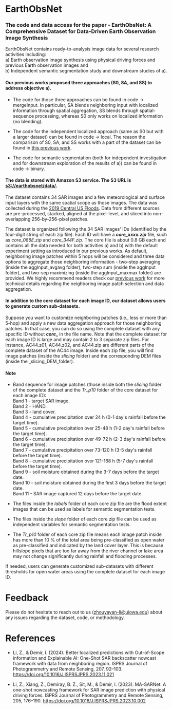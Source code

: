 # EarthObsNet

### The code and data access for the paper - EarthObsNet: A Comprehensive Dataset for Data-Driven Earth Observation Image Synthesis

EarthObsNet contains ready-to-analysis image data for several research activities including:<br/> 
a) Earth observation image synthesis using physical driving forces and previous Earth observation images and<br/> 
b) Independent semantic segmentation study and downstream studies of a).

#### Our previous works proposed three approaches (S0, SA, and SS) to address objective a). 

* The code for those three approaches can be found in code -> mergeInput.
In particular, SA blends neighboring input with localized information through spatial aggregation, SS blends through spatial-sequence processing, whereas S0 only works on localized information (no blending).

* The code for the independent localized approach (same as S0 but with a larger dataset) can be found in code -> local. The reason the comparison of S0, SA, and SS works with a part of the dataset can be found in [this previous work](https://doi.org/10.1016/j.isprsjprs.2023.11.021). 

* The code for semantic segmentation (both for independent investigation and for downstream exploration of the results of a)) can be found in code -> binary.


#### The data is stored with Amazon S3 service. The S3 URL is <ins>s3://earthobsnet/data/</ins>.<br/>
The dataset contains 34 SAR images and a few meteorological and surface input layers with the same spatial scope as those images. The data was collected during the [2019 Central US Floods](https://appliedsciences.nasa.gov/what-we-do/disasters/disasters-activations/central-us-flooding-and-storms-spring-2019). Data from different sources are pre-processed, stacked, aligned at the pixel-level, and sliced into non-overlapping 256-by-256-pixel patches.  

The dataset is organized following the 34 SAR images' IDs (identified by the four-digit string of each zip file). Each ID will have a **_core_xxxx.zip_** file, such as _core_086E.zip_ and _core_344F.zip_. The core file is about 0.8 GB each and contains all the data needed for both activities a) and b) with the default experiment setting as introduced in our previous works. As default, neighboring image patches within 5 hops will be considered and three data options to aggregate those neighboring information - two-step averaging (inside the aggInput_avgavg folder), two-step sum (inside the aggInput folder), and two-sep maximizing (inside the aggInput_maxmax folder) are provided. We highly recommend readers check our [previous work](https://doi.org/10.1016/j.isprsjprs.2023.11.021) for more technical details regarding the neighboring image patch selection and data aggregation.  

#### In addition to the core dataset for each image ID, our dataset allows users to generate custom sub-datasets.
Suppose you want to customize neighboring patches (i.e., less or more than 5-hop) and apply a new data aggregation approach for those neighboring patches. In that case, you can do so using the complete dataset with any specific ID without **_core__** in the file name. Note that the complete dataset for each image ID is large and may contain 2 to 3 separate zip files. For instance, AC44.z01, AC44.z02, and AC44.zip are different parts of the complete dataset of the AC44 image. Inside each zip file, you will find image patches (inside the _slicing_ folder) and the corresponding DEM files (inside the _slicing_DEM_folder).  

#### Note
* Band sequence for image patches (those inside both the _slicing_ folder of the complete dataset and the _Tr_p10_ folder of the core dataset for each image ID):<br/>
Band 1 - target SAR image. <br/>
Band 2 - HAND. <br/>
Band 3 - land cover. <br/>
Band 4 - cumulative precipitation over 24 h (0-1 day's rainfall before the target time). <br/>
Band 5 - cumulative precipitation over 25-48 h (1-2 day's rainfall before the target time). <br/>
Band 6 - cumulative precipitation over 49-72 h (2-3 day's rainfall before the target time). <br/>
Band 7 - cumulative precipitation over 73-120 h (3-5 day's rainfall before the target time). <br/>
Band 8 - cumulative precipitation over 121-168 h (5-7 day's rainfall before the target time). <br/>
Band 9 - soil moisture obtained during the 3-7 days before the target date. <br/>
Band 10 - soil moisture obtained during the first 3 days before the target date. <br/>
Band 11 - SAR image captured 12 days before the target date. <br/>

* The files inside the _labels_ folder of each core zip file are the flood extent images that can be used as labels for semantic segmentation tests.
* The files inside the _slope_ folder of each core zip file  can be used as independent variables for semantic segmentation tests.
* The _Tr_p10_ folder of each core zip file means each image patch inside has more than 10 % of the total area being pre-classified as open water as pre-classified and indicated by the land cover layer. This is because hillslope pixels that are too far away from the river channel or lake area may not change significantly during rainfall and flooding processes.<br/>

If needed, users can generate customized sub-datasets with different thresholds for open water areas using the complete dataset for each image ID. 

# Feedback
Please do not hesitate to reach out to us ([zhouyayan-li@uiowa.edu](mailto:zhouyayan-li@uiowa.edu)) about any issues regarding the dataset, code, or methodology.

# References
* Li, Z., & Demir, I. (2024). Better localized predictions with Out-of-Scope information and Explainable AI: One-Shot SAR backscatter nowcast framework with data from neighboring region. ISPRS Journal of Photogrammetry and Remote Sensing, 207, 92–103. https://doi.org/10.1016/J.ISPRSJPRS.2023.11.021

* Li, Z., Xiang, Z., Demiray, B. Z., Sit, M., & Demir, I. (2023). MA-SARNet: A one-shot nowcasting framework for SAR image prediction with physical driving forces. ISPRS Journal of Photogrammetry and Remote Sensing, 205, 176–190. https://doi.org/10.1016/J.ISPRSJPRS.2023.10.002
 

